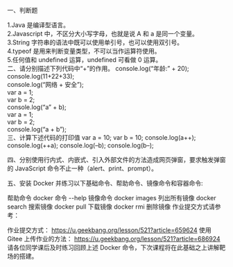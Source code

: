 一、判断题

1.Java 是编译型语言。  
2.Javascript 中，不区分大小写字母，也就是说 A 和 a 是同一个变量。  
3.String 字符串的语法中既可以使用单引号，也可以使用双引号。  
4.typeof 是用来判断变量类型，不可以当作运算符使用。  
5.任何值和 undefined 运算，undefined 可看做 0 运算。  
二、请分别描述下列代码中“+”的作用。
console.log(“年龄:” + 20);  
console.log(11+22+33);  
console.log(“网络 + 安全”);  
var a = 1;  
var b = 2;  
console.log(“a” + b);  
var a = 1;  
var b = 2;  
console.log(“a + b”);  
三、计算下述代码的打印值
var a = 10;
var b = 10;
console.log(a++);
console.log(++a);
console.log(–b);
console.log(b–);

四、分别使用行内式、内嵌式、引入外部文件的方法造成网页弹窗，要求触发弹窗的 JavaScript 命令不止一种（alert、print、prompt）。

五、安装 Docker 并练习以下基础命令、帮助命令、镜像命令和容器命令:

帮助命令
docker 命令 --help
镜像命令
docker images 列出所有镜像
docker search 搜索镜像
docker pull 下载镜像
docker rmi 删除镜像
作业提交方式请参考：

作业提交方式： https://u.geekbang.org/lesson/521?article=659624
使用 Gitee 上传作业的方法：  https://u.geekbang.org/lesson/521?article=686924
请各位同学课后及时练习回顾上述 Docker 命令，下次课程将在此基础之上讲解靶场的搭建。